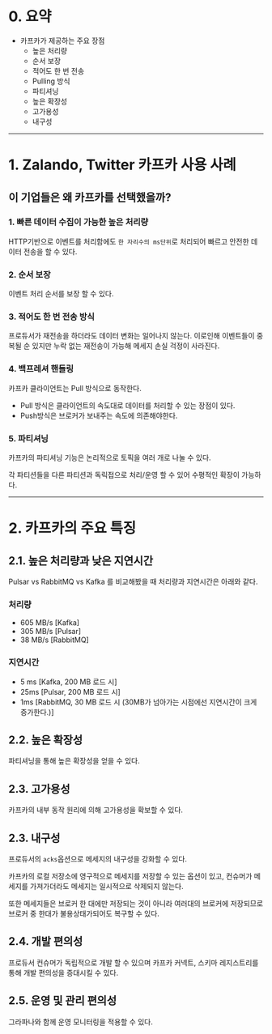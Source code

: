 # 0. 요약

- 카프카가 제공하는 주요 장점
  - 높은 처리량
  - 순서 보장
  - 적어도 한 번 전송
  - Pulling 방식
  - 파티셔닝
  - 높은 확장성
  - 고가용성
  - 내구성

---

# 1. Zalando, Twitter 카프카 사용 사례

## 이 기업들은 왜 카프카를 선택했을까?

### 1. 빠른 데이터 수집이 가능한 높은 처리량

HTTP기반으로 이벤트를 처리함에도 `한 자리수의 ms단위`로 처리되어 빠르고 안전한 데이터 전송을 할 수 있다.

### 2. 순서 보장

이벤트 처리 순서를 보장 할 수 있다.

### 3. 적어도 한 번 전송 방식

프로듀서가 재전송을 하더라도 데이터 변화는 일어나지 않는다. 이로인해 이벤트들이 중복될 순 있지만 누락 없는 재전송이 가능해 메세지 손실 걱정이 사라진다.

### 4. 백프레셔 핸들링

카프카 클라이언트는 Pull 방식으로 동작한다. 

- Pull 방식은 클라이언트의 속도대로 데이터를 처리할 수 있는 장점이 있다.
- Push방식은 브로커가 보내주는 속도에 의존해야한다.

### 5. 파티셔닝

카프카의 파티셔닝 기능은 논리적으로 토픽을 여러 개로 나눌 수 있다.

각 파티션들을 다른 파티션과 독릭접으로 처리/운영 할 수 있어 수평적인 확장이 가능하다.

---

# 2. 카프카의 주요 특징

## 2.1. 높은 처리량과 낮은 지연시간

Pulsar vs RabbitMQ vs Kafka 를 비교해봤을 때 처리량과 지연시간은 아래와 같다.

### 처리량 

- 605 MB/s [Kafka]
- 305 MB/s [Pulsar]
- 38 MB/s [RabbitMQ]

### 지연시간

- 5 ms [Kafka, 200 MB 로드 시]
- 25ms [Pulsar, 200 MB 로드 시]
- 1ms [RabbitMQ, 30 MB 로드 시 (30MB가 넘아가는 시점에선 지연시간이 크게 증가한다.)]

## 2.2. 높은 확장성

파티셔닝을 통해 높은 확장성을 얻을 수 있다.

## 2.3. 고가용성

카프카의 내부 동작 원리에 의해 고가용성을 확보할 수 있다.

## 2.3. 내구성

프로듀서의 `acks`옵션으로 메세지의 내구성을 강화할 수 있다.

카프카의 로컬 저장소에 영구적으로 메세지를 저장할 수 있는 옵션이 있고, 컨슈머가 메세지를 가져가더라도 메세지는 일시적으로 삭제되지 않는다.

또한 메세지들은 브로커 한 대에만 저장되는 것이 아니라 여러대의 브로커에 저장되므로 브로커 중 한대가 불용상태가되어도 복구할 수 있다.

## 2.4. 개발 편의성

프로듀서 컨슈머가 독립적으로 개발 할 수 있으며 카프카 커넥트, 스키마 레지스트리를 통해 개발 편의성을 증대시킬 수 있다.

## 2.5. 운영 및 관리 편의성

그라파나와 함께 운영 모니터링을 적용할 수 있다.
